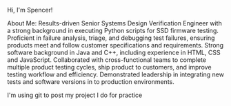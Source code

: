 Hi, I'm Spencer!

About Me:
Results-driven Senior Systems Design Verification Engineer with a strong background in executing Python scripts for SSD firmware testing. Proficient in failure analysis, triage, and debugging test failures, ensuring products meet and follow customer specifications and requirements. Strong software background in Java and C++, including experience in HTML, CSS and JavaScript. Collaborated with cross-functional teams to complete multiple product testing cycles, ship product to customers, and improve testing workflow and efficiency. Demonstrated leadership in integrating new tests and software versions in to production environments.

I'm using git to post my project I do for practice

<!---
ho-spencer/ho-spencer is a ✨ special ✨ repository because its `README.md` (this file) appears on your GitHub profile.
You can click the Preview link to take a look at your changes.
--->
